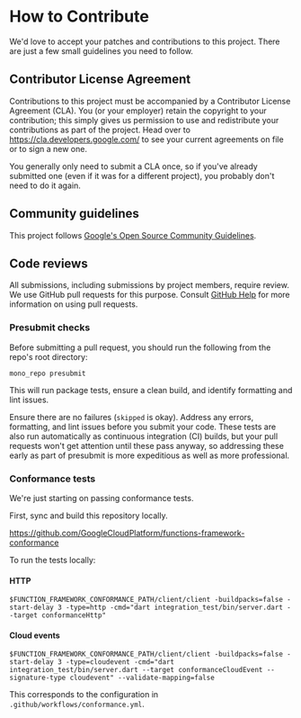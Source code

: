 # How to Contribute

We'd love to accept your patches and contributions to this project. There are
just a few small guidelines you need to follow.

## Contributor License Agreement

Contributions to this project must be accompanied by a Contributor License
Agreement (CLA). You (or your employer) retain the copyright to your
contribution; this simply gives us permission to use and redistribute your
contributions as part of the project. Head over to
<https://cla.developers.google.com/> to see your current agreements on file or
to sign a new one.

You generally only need to submit a CLA once, so if you've already submitted one
(even if it was for a different project), you probably don't need to do it
again.

## Community guidelines

This project follows
[Google's Open Source Community Guidelines](https://opensource.google/conduct/).

## Code reviews

All submissions, including submissions by project members, require review. We
use GitHub pull requests for this purpose. Consult
[GitHub Help](https://help.github.com/articles/about-pull-requests/) for more
information on using pull requests.

### Presubmit checks

Before submitting a pull request, you should run the following from the repo's
root directory:

```shell
mono_repo presubmit
```

This will run package tests, ensure a clean build, and identify formatting and
lint issues.

Ensure there are no failures (`skipped` is okay). Address any errors,
formatting, and lint issues before you submit your code. These tests are also
run automatically as continuous integration (CI) builds, but your pull requests
won't get attention until these pass anyway, so addressing these early as part
of presubmit is more expeditious as well as more professional.

### Conformance tests

We're just starting on passing conformance tests.

First, sync and build this repository locally.

<https://github.com/GoogleCloudPlatform/functions-framework-conformance>

To run the tests locally:

#### HTTP

```shell
$FUNCTION_FRAMEWORK_CONFORMANCE_PATH/client/client -buildpacks=false -start-delay 3 -type=http -cmd="dart integration_test/bin/server.dart --target conformanceHttp"
```

#### Cloud events

```shell
$FUNCTION_FRAMEWORK_CONFORMANCE_PATH/client/client -buildpacks=false -start-delay 3 -type=cloudevent -cmd="dart integration_test/bin/server.dart --target conformanceCloudEvent --signature-type cloudevent" --validate-mapping=false
```

This corresponds to the configuration in `.github/workflows/conformance.yml`.
